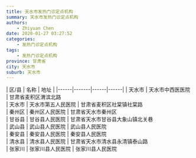 ```yaml
---
title: 天水市发热门诊定点机构
summary: 天水市发热门诊定点机构
authors: 
    - Zhiyuan Chen
date: 2020-01-27 03:27:52
categories: 
    - 发热门诊定点机构
tags: 
    - 发热门诊定点机构
province: 甘肃省
city: 天水市
suburb: 天水市
---
```


|  区/县  |  名称  |  地址  |
|------|-------|------|------|
|  天水市  |  天水市中西医医院  |  甘肃省麦积区渭滨北路  
|  天水市  |  天水市第五人民医院  |  甘肃省麦积区社棠镇社棠路  
|  秦州区  |  秦州区人民医院  |  甘肃省天水市秦州区  
|  甘谷县  |  甘谷县人民医院  |  甘肃省天水市甘谷县大象山镇北关巷  
|  武山县  |  武山县人民医院  |  武山县人民医院  
|  秦安县  |  秦安县人民医院  |  秦安县人民医院  
|  清水县  |  清水县人民医院  |  甘肃省天水市清水县永清镇泰山路  
|  张家川  |  张家川县人民医院  |  张家川县人民医院  

